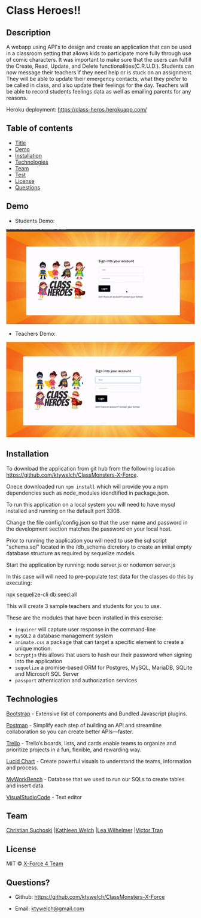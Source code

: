 # Class Heroes!!

## Description
A webapp using API's to design and create an application that can be used in a classroom setting that allows kids to participate more fully through use of comic characters. It was important to make sure that the users can fulfill the Create, Read, Update, and Delete functionalities(C.R.U.D.). Students can now message their teachers if they need help or is stuck on an assignment. They will be able to update their emergency contacts, what they prefer to be called in class, and also update their feelings for the day. Teachers will be able to record students feelings data as well as emailing parents for any reasons. 


Heroku deployment: https://class-heros.herokuapp.com/

## Table of contents
- [Title](#Title)
- [Demo](#Demo)
- [Installation](#Installation)
- [Technologies](#Technologies)
- [Team](#Team)
- [Test](#Test)
- [License](#License)
- [Questions](#Questions?)



## Demo
- Students Demo:
<img src = "public/images/student.gif" style="width: 600px:">

- Teachers Demo: 
<img src = "public/images/teacher.gif" style="width: 600px:">


## Installation
To download the application from git hub from the following location https://github.com/ktywelch/ClassMonsters-X-Force.

Onece downloaded run `npm install` which will provide you a npm dependencies such as node_modules idendtified in package.json.

To run this application on a local system you will need to have mysql installed and running on the default port 3306.

Change the file config/config.json so that the user name and  password in the development section matches the password on your local host.

Prior to running the application you will need to use the sql script "schema.sql" located in the /db_schema dicretory to create an initial empty database structure as required by sequelize models.

Start the application by running:
node server.js 
or 
nodemon server.js 

In this case will will need to pre-populate test data for the classes do this by executing:

npx sequelize-cli db:seed:all

This will create 3 sample teachers and students for you to use. 

These are the modules that have been installed in this exercise:
  - `inquirer` will capture user response in the command-line 
  - `mySQL2` a database management system
  - `animate.css` a package that can target a specific element to create a unique motion.
  - `bcryptjs` this allows that users to hash our their password when signing into the application
  - `sequelize` a promise-based ORM for Postgres, MySQL, MariaDB, SQLite and Microsoft SQL Server
  - `passport` athentication and authorization services


## Technologies

 [Bootstrap](http://getbootstrap.com/) - Extensive list of components and  Bundled Javascript plugins.
 
 [Postman](https://www.postman.com/) - Simplify each step of building an API and streamline collaboration so you can create better APIs—faster.
 
 [Trello](https://trello.com/en-US) - Trello’s boards, lists, and cards enable teams to organize and prioritize projects in a fun, flexible, and rewarding way.
 
 [Lucid Chart](https://www.lucidchart.com/pages/) - Create powerful visuals to understand the teams, information and process.

 [MyWorkBench](https://www.mysql.com/products/workbench/) - Database that we used to run our SQLs to create tables and insert data. 

[VisualStudioCode](https://code.visualstudio.com/) - Text editor


## Team

[Christian Suchoski](https://github.com/Huski82) |[Kathleen Welch](https://github.com/ktywelch) |[Lea Wilhelmer](https://github.com/leawilhelmer) |[Victor Tran](https://github.com/Victortran415)

## License

MIT © [X-Force 4 Team](https://github.com/)

## Questions?

- Github: https://github.com/ktywelch/ClassMonsters-X-Force

- Email: ktywelch@gmail.com